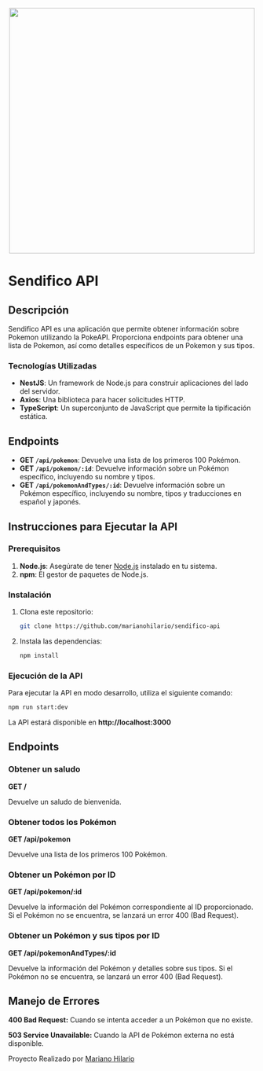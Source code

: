 <p align="center">
  <a href="https://sendifico.com" target="blank"><img src="https://sendifico.com/wp-content/uploads/2022/09/Logo-Sendifico.png" width="500"></a>
</p>

# Sendifico API

## Descripción

Sendifico API es una aplicación que permite obtener información sobre Pokemon utilizando la PokeAPI. Proporciona endpoints para obtener una lista de Pokemon, así como detalles específicos de un Pokemon y sus tipos.

### Tecnologías Utilizadas

- **NestJS**: Un framework de Node.js para construir aplicaciones del lado del servidor.
- **Axios**: Una biblioteca para hacer solicitudes HTTP.
- **TypeScript**: Un superconjunto de JavaScript que permite la tipificación estática.

## Endpoints

- **GET `/api/pokemon`**: Devuelve una lista de los primeros 100 Pokémon.
- **GET `/api/pokemon/:id`**: Devuelve información sobre un Pokémon específico, incluyendo su nombre y tipos.
- **GET `/api/pokemonAndTypes/:id`**: Devuelve información sobre un Pokémon específico, incluyendo su nombre, tipos y traducciones en español y japonés.

## Instrucciones para Ejecutar la API

### Prerequisitos

1. **Node.js**: Asegúrate de tener [Node.js](https://nodejs.org/) instalado en tu sistema.
2. **npm**: El gestor de paquetes de Node.js.

### Instalación

1. Clona este repositorio:

   ```bash
   git clone https://github.com/marianohilario/sendifico-api
   ```

2. Instala las dependencias:

   ```bash
   npm install
   ```

### Ejecución de la API

Para ejecutar la API en modo desarrollo, utiliza el siguiente comando:

```bash
npm run start:dev
```

La API estará disponible en **http://localhost:3000**

## Endpoints

### Obtener un saludo

**GET /**

Devuelve un saludo de bienvenida.

### Obtener todos los Pokémon

**GET /api/pokemon**

Devuelve una lista de los primeros 100 Pokémon.

### Obtener un Pokémon por ID

**GET /api/pokemon/:id**

Devuelve la información del Pokémon correspondiente al ID proporcionado. Si el Pokémon no se encuentra, se lanzará un error 400 (Bad Request).

### Obtener un Pokémon y sus tipos por ID

**GET /api/pokemonAndTypes/:id**

Devuelve la información del Pokémon y detalles sobre sus tipos. Si el Pokémon no se encuentra, se lanzará un error 400 (Bad Request).

## Manejo de Errores

**400 Bad Request:** Cuando se intenta acceder a un Pokémon que no existe.

**503 Service Unavailable:** Cuando la API de Pokémon externa no está disponible.

Proyecto Realizado por [Mariano Hilario](https://www.linkedin.com/in/marianohilario/)
